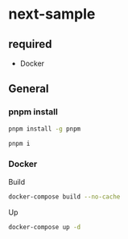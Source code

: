 # next-sample

## required

- Docker

## General

### pnpm install

```bash
pnpm install -g pnpm
```

```bash
pnpm i
```

### Docker

Build

```bash
docker-compose build --no-cache
```

Up

```bash
docker-compose up -d
```

